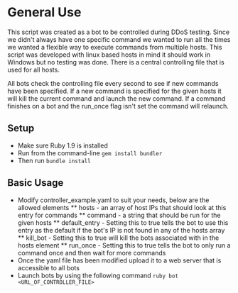 # General Use
This script was created as a bot to be controlled during DDoS testing.  Since we didn't always have one specific command we wanted to run all the times we wanted a flexible way to execute commands from multiple hosts.  This script was developed with linux based hosts in mind it should work in Windows but no testing was done.  There is a central controlling file that is used for all hosts. 

All bots check the controlling file every second to see if new commands have been specified. If a new command is specified for the given hosts it will kill the current command and launch the new command.  If a command finishes on a bot and the run_once flag isn't set the command will relaunch. 

## Setup

 * Make sure Ruby 1.9 is installed
 * Run from the command-line `gem install bundler`
 * Then run `bundle install`

## Basic Usage

* Modify controller_example.yaml to suit your needs, below are the allowed elements
** hosts - an array of host IPs that should look at this entry for commands
** command - a string that should be run for the given hosts
** default_entry - Setting this to true tells the bot to use this entry as the default if the bot's IP is not found in any of the hosts array
** kill_bot - Setting this to true will kill the bots associated with in the hosts element
** run_once - Setting this to true tells the bot to only run a command once and then wait for more commands
* Once the yaml file has been modified upload it to a web server that is accessible to all bots
* Launch bots by using the following command `ruby bot <URL_OF_CONTROLLER_FILE>`